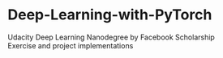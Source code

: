 # Deep-Learning-with-PyTorch
Udacity Deep Learning Nanodegree by Facebook Scholarship <br>
Exercise and project implementations

